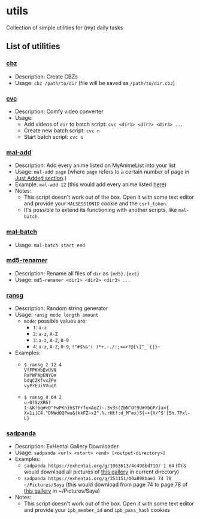 # utils

Collection of simple utilities for (my) daily tasks

## List of utilities

### [cbz](https://raw.githubusercontent.com/nxnev/utils/master/bin/cbz)
- Description: Create CBZs
- Usage: `cbz /path/to/dir` (file will be saved as `/path/to/dir.cbz`)

### [cvc](https://raw.githubusercontent.com/nxnev/utils/master/bin/cvc)
- Description: Comfy video converter
- Usage:
  - Add videos of `dir` to batch script: `cvc <dir1> <dir2> <dir3> ...`
  - Create new batch script: `cvc n`
  - Start batch script: `cvc s`

### [mal-add](https://raw.githubusercontent.com/nxnev/utils/master/bin/mal-add)
- Description: Add every anime listed on MyAnimeList into your list
- Usage: `mal-add page` (where `page` refers to a certain number of page in [Just Added section](https://myanimelist.net/anime.php?o=9&c%5B0%5D=a&c%5B1%5D=d&cv=2&w=1).)
- Example: `mal-add 12` (this would add every anime listed [here](https://myanimelist.net/anime.php?o=9&c[0]=a&c[1]=d&cv=2&w=1&show=550))
- Notes:
  - This script doesn't work out of the box. Open it with some text editor and provide your `MALSESSIONID` cookie and the `csrf_token`.
  - It's possible to extend its functioning with another scripts, like `mal-batch`.

### [mal-batch](https://raw.githubusercontent.com/nxnev/utils/master/bin/mal-batch)
- Usage: `mal-batch start end`

### [md5-renamer](https://raw.githubusercontent.com/nxnev/utils/master/bin/md5-renamer)
- Description: Rename all files of `dir` as `{md5}.{ext}`
- Usage: `md5-renamer <dir1> <dir2> <dir3> ...`

### [ransg](https://raw.githubusercontent.com/nxnev/utils/master/bin/ransg)
- Description: Random string generator
- Usage: `ransg mode length amount`
  - `mode`: possible values are:
    - `1`: `a-z`
    - `2`: `a-z`, `A-Z`
    - `3`: `a-z`, `A-Z`, `0-9`
    - `4`: `a-z`, `A-Z`, `0-9`, ``!"#$%&'( )*+,-./:;<=>?@[\]^_`{|}~``
- Examples:
  - ```
    $ ransg 2 12 4
    VfFPKHbEvUVN
    RaYWPApENYQe
    bdqCZKfvxZPe
    vyPrEUiVVuqY
    ```
  - ```
    $ ransg 4 64 2
    u-0?SzXR6?I~&K!bq#>D"FwPKn}h$TFrfu<AoZ)~.3v3s(ZbN^Dt9U#YbGP/}a<{
    X=1i]C4."DNWdOQPwu&(kkFZ~x2^.%.rHt!:d_M^mx)S{~+{X/^S']5h.7Pxl-L}
    ```
### [sadpanda](https://raw.githubusercontent.com/nxnev/utils/master/bin/sadpanda)
- Description: ExHentai Gallery Downloader
- Usage: `sadpanda <url> <start> <end> [<output-directory>]`
- Examples:
  - `sadpanda https://exhentai.org/g/1063613/4c498bd710/ 1 64` (this would download all pictures of [this gallery](https://exhentai.org/g/1063613/4c498bd710) in current directory)
  - `sadpanda https://exhentai.org/g/353151/00a898bae1 74 78 ~/Pictures/Saya` (this would download from page 74 to page 78 of [this gallery](https://exhentai.org/g/353151/00a898bae1) in ~/Pictures/Saya)
- Notes:
  - This script doesn't work out of the box. Open it with some text editor and provide your `ipb_member_id` and `ipb_pass_hash` cookies
